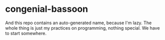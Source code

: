 # congenial-bassoon
And this repo contains an auto-generated name, because I'm lazy.
The whole thing is just my practices on programming, nothing special. We have to start somewhere.
